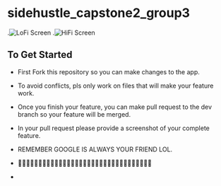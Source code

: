 # sidehustle_capstone2_group3


.![LoFi Screen](https://github.com/devRaphe/sidehustle_capstone2_group3/blob/main/flutter_01.png?raw=true) .![HiFi Screen](https://github.com/devRaphe/sidehustle_capstone2_group3/blob/main/flutter_02.png?raw=true)

## To Get Started


- First Fork this repository so you can make changes to the app.

- To avoid conflicts, pls only work on files that will make your feature work.

- Once you finish your feature, you can make pull request to the dev branch so your feature will be merged.

- In your pull request please provide a screenshot of your complete feature. 

- REMEMBER GOOGLE IS ALWAYS YOUR FRIEND LOL.

- 🥂🥂🥂🥂🥂🥂🥂🥂🥂🥂🥂🥂🥂🥂🥂🥂🥂🥂🥂🥂🥂🥂🥂🥂🥂🥂🥂🥂🥂🥂🥂🥂🥂


- 
